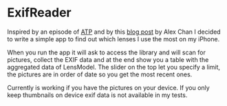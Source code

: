 # ExifReader

Inspired by an episode of [ATP](https://atp.fm) and by this [blog post](https://alexwlchan.net/2020/10/how-do-i-use-my-iphone-cameras/) by Alex Chan I decided to write a simple app to find out which lenses I use the most on my iPhone.


When you run the app it will ask to access the library and will scan for pictures, collect the EXIF data and at the end show you a table with the aggregated data of LensModel.
The slider on the top let you specify a limit, the pictures are in order of date so you get the most recent ones. 

Currently is working if you have the pictures on your device. If you only keep thumbnails on device exif data is not available in my tests.
